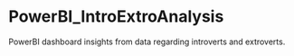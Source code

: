 # PowerBI_IntroExtroAnalysis
PowerBI dashboard insights from data regarding introverts and extroverts.
